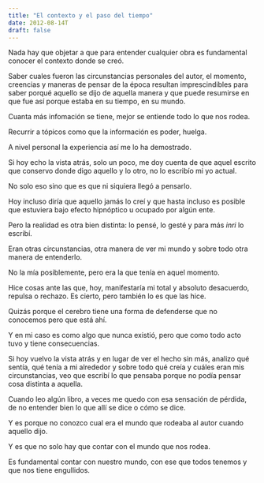 ```yaml
---
title: "El contexto y el paso del tiempo"
date: 2012-08-14T
draft: false
---
```


Nada hay que objetar a que para entender cualquier obra es fundamental conocer el contexto donde se creó. 

Saber cuales fueron las circunstancias personales del autor, el momento, creencias y maneras de pensar de la época resultan imprescindibles para saber porqué aquello se dijo de aquella manera y que puede resumirse en que fue así porque estaba en su tiempo, en su mundo. 

Cuanta más infomación se tiene, mejor se entiende todo lo que nos rodea. 

Recurrir a tópicos como que la información es poder, huelga. 

A nivel personal la experiencia así me lo ha demostrado. 

Si hoy echo la vista atrás, solo un poco, me doy cuenta de que aquel escrito que conservo donde digo aquello y lo otro, no lo escribío mi yo actual.

No solo eso sino que es que ni siquiera llegó a pensarlo. 

Hoy incluso diría que aquello jamás lo creí y que hasta incluso es posible que estuviera bajo efecto hipnóptico u ocupado por algún ente. 

Pero la realidad es otra bien distinta: lo pensé, lo gesté y para más *inri* lo escribí. 

Eran otras circunstancias, otra manera de ver mi mundo y sobre todo otra manera de entenderlo. 

No la mía posiblemente, pero era la que tenía en aquel momento. 

Hice cosas ante las que, hoy, manifestaría mi total y absoluto desacuerdo, repulsa o rechazo. Es cierto, pero también lo es que las hice. 

Quizás porque el cerebro tiene una forma de defenderse que no conocemos pero que está ahí. 

Y en mi caso es como algo que nunca existió, pero que como todo acto tuvo y tiene consecuencias. 

Si hoy vuelvo la vista atrás y en lugar de ver el hecho sin más, analizo qué sentía, qué tenía a mi alrededor y sobre todo qué creía y cuáles eran mis circunstancias, veo que escribí lo que pensaba porque no podía pensar cosa distinta a aquella. 

Cuando leo algún libro, a veces me quedo con esa sensación de pérdida, de no entender bien lo que allí se dice o cómo se dice. 

Y es porque no conozco cual era el mundo que rodeaba al autor cuando aquello dijo. 

Y es que no solo hay que contar con el mundo que nos rodea. 

Es fundamental contar con nuestro mundo, con ese que todos tenemos y que nos tiene engullidos.
